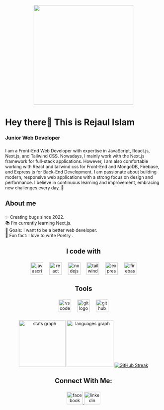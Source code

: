 <div align="center">
  <img height="320" src="https://github.com/rejaul48/rejaul48/blob/main/github_banner_image.png?raw=true"  />
</div>

###

# Hey there👋 This is Rejaul Islam
### Junior Web Developer


###

<p align="left">I am a Front-End Web Developer with expertise in JavaScript, React.js, Next.js, and Tailwind CSS. Nowadays, I mainly work with the Next.js framework for full-stack applications. However, I am also comfortable working with React and tailwind css for Front-End and MongoDB, Firebase, and Express.js for Back-End Development. I am passionate about building modern, responsive web applications with a strong focus on design and performance. I believe in continuous learning and improvement, embracing new challenges every day. 🚀</p>

###

<h2 align="left">About me</h2>

###

<p align="left">✨ Creating bugs since 2022.<br>📚 I'm currently learning Next.js.<br>🎯 Goals: I want to be a better web developer.<br>🎲 Fun fact: I love to write Poetry .</p>

###

<h2 align="center">I code with</h2>

###

<div align="center">
  <img src="https://cdn.jsdelivr.net/gh/devicons/devicon/icons/javascript/javascript-original.svg" height="40" alt="javascript logo"  />
  <img width="12" />
  <img src="https://cdn.jsdelivr.net/gh/devicons/devicon/icons/react/react-original.svg" height="40" alt="react logo"  />
  <img width="12" />
  <img src="https://cdn.jsdelivr.net/gh/devicons/devicon/icons/nodejs/nodejs-original.svg" height="40" alt="nodejs logo"  />
  <img width="12" />
  <img src="https://skillicons.dev/icons?i=tailwind" height="40" alt="tailwindcss logo"  />
  <img width="12" />
  <img src="https://skillicons.dev/icons?i=express" height="40" alt="express logo"  />
  <img width="12" />
  <img src="https://cdn.jsdelivr.net/gh/devicons/devicon/icons/firebase/firebase-plain.svg" height="40" alt="firebase logo"  />
</div>

###

<h2 align="center">Tools</h2>

###

<div align="center">
  <img src="https://cdn.jsdelivr.net/gh/devicons/devicon/icons/vscode/vscode-original.svg" height="40" alt="vscode logo"  />
  <img width="12" />
  <img src="https://cdn.jsdelivr.net/gh/devicons/devicon/icons/git/git-original.svg" height="40" alt="git logo"  />
  <img width="12" />
  <img src="https://skillicons.dev/icons?i=github" height="40" alt="github logo"  />
</div>

###

<div align="center">
  <img src="https://github-readme-stats.vercel.app/api?username=rejaul48&hide_title=false&hide_rank=false&show_icons=true&include_all_commits=true&count_private=true&disable_animations=false&theme=dracula&locale=en&hide_border=false&order=1" height="150" alt="stats graph"  />
  <img src="https://github-readme-stats.vercel.app/api/top-langs?username=rejaul48&locale=en&hide_title=false&layout=compact&card_width=320&langs_count=5&theme=dracula&hide_border=false&order=2" height="150" alt="languages graph"  />
  <a href="https://git.io/streak-stats">
  <img src="https://nirzak-streak-stats.vercel.app?user=rejaul48&theme=dark" alt="GitHub Streak">
</a>
</div>

###

<h2 align="center">Connect With Me:</h2>

###

<div align="center">
</div>

<div align="center">
  <a href="https://www.facebook.com/rejaulislam48" target="_blank">
    <img src="https://raw.githubusercontent.com/maurodesouza/profile-readme-generator/master/src/assets/icons/social/facebook/default.svg" width="52" height="40" alt="facebook logo"  />
  </a>
  <a href="https://www.linkedin.com/in/rejaulislam48" target="_blank">
    <img src="https://raw.githubusercontent.com/maurodesouza/profile-readme-generator/master/src/assets/icons/social/linkedin/default.svg" width="52" height="40" alt="linkedin logo"  />
  </a>
</div>

###
